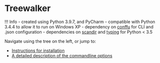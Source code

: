 # Treewalker

!!! Info
    - created using Python 3.9.7, and PyCharm 
    - compatible with Python 3.4.4 to allow it to run on Windows XP
    - dependency on [conffu](https://pypi.org/project/conffu/) for CLI and .json configuration
    - dependencies on [scandir](https://pypi.org/project/scandir/) and [typing](https://pypi.org/project/typing/) for Python < 3.5

Navigate using the tree on the left, or jump to:

- [Instructions for installation](/getting_started/#installation)
- [A detailed description of the commandline options](/configuration/#cli-options)
